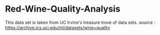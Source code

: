 # Red-Wine-Quality-Analysis
This data set is taken from UC Irvine's treasure trove of data sets. source : https://archive.ics.uci.edu/ml/datasets/wine+quality
